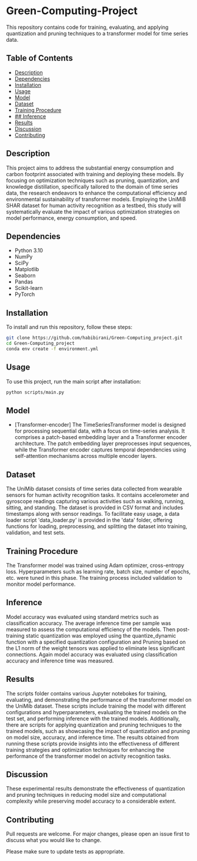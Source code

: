 # Green-Computing-Project
This repository contains code for training, evaluating, and applying quantization and pruning techniques to a transformer model for time series data. 


## Table of Contents
- [Description](#description)
- [Dependencies](#dependencies)
- [Installation](#installation)
- [Usage](#usage)
- [Model](#model)
- [Dataset](#dataset)
- [Training Procedure](#Training-Procedure)
- [## Inference](#inference)
- [Results](#results)
- [Discussion](#discussion)
- [Contributing](#contributing)


## Description
This project aims to address the substantial energy consumption and carbon footprint associated with training and deploying these models. By focusing on optimization techniques such as pruning, quantization, and knowledge distillation, specifically tailored to the domain of time series data, the research endeavors to enhance the computational efficiency and environmental sustainability of transformer models. Employing the UniMiB SHAR dataset for human activity recognition as a testbed, this study will systematically evaluate the impact of various optimization strategies on model performance, energy consumption, and speed.


## Dependencies
- Python 3.10
- NumPy
- SciPy
- Matplotlib
- Seaborn
- Pandas
- Scikit-learn
- PyTorch

## Installation

To install and run this repository, follow these steps:

```bash
git clone https://github.com/habibirani/Green-Computing_project.git
cd Green-Computing_project
conda env create -f environment.yml

```

## Usage

To use this project, run the main script after installation:

```bash
python scripts/main.py

```


## Model
  - [Transformer-encoder] The TimeSeriesTransformer model is designed for processing sequential data, with a focus on time-series analysis. It comprises a patch-based embedding layer and a Transformer encoder architecture. The patch embedding layer preprocesses input sequences, while the Transformer encoder captures temporal dependencies using self-attention mechanisms across multiple encoder layers.
  
## Dataset

The UniMib dataset consists of time series data collected from wearable sensors for human activity recognition tasks. It contains accelerometer and gyroscope readings capturing various activities such as walking, running, sitting, and standing. The dataset is provided in CSV format and includes timestamps along with sensor readings. To facilitate easy usage, a data loader script 'data_loader.py' is provided in the 'data' folder, offering functions for loading, preprocessing, and splitting the dataset into training, validation, and test sets.

## Training Procedure

The Transformer model was trained using  Adam optimizer, cross-entropy loss. Hyperparameters such as learning rate, batch size, number of epochs, etc. were tuned in this phase. The training process included validation to monitor model performance.

## Inference

Model accuracy was evaluated using standard metrics such as classification accuracy. The average inference time per sample was measured to assess the computational efficiency of the models. Then post-training static quantization was employed using the quantize_dynamic function with a specified quantization configuration and Pruning based on the L1 norm of the weight tensors was applied to eliminate less significant connections. Again model accuracy was evaluated using classification accuracy and inference time was measured.

## Results

The scripts folder contains various Jupyter notebokes for training, evaluating, and demonstrating the performance of the transformer model on the UniMib dataset. These scripts include training the model with different configurations and hyperparameters, evaluating the trained models on the test set, and performing inference with the trained models. Additionally, there are scripts for applying quantization and pruning techniques to the trained models, such as showcasing the impact of quantization and pruning on model size, accuracy, and inference time. The results obtained from running these scripts provide insights into the effectiveness of different training strategies and optimization techniques for enhancing the performance of the transformer model on activity recognition tasks.

## Discussion

These experimental results demonstrate the effectiveness of quantization and pruning techniques in reducing model size and computational complexity while preserving model accuracy to a considerable extent.

<!-- CONTRIBUTING -->
## Contributing
Pull requests are welcome. For major changes, please open an issue first to discuss what you would like to change.

Please make sure to update tests as appropriate.

